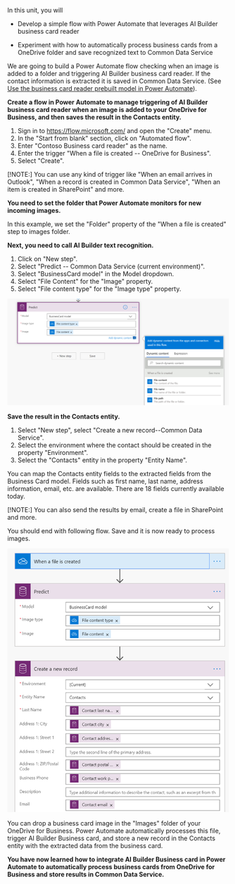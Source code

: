 In this unit, you will

-   Develop a simple flow with Power Automate that leverages AI Builder business card reader

-   Experiment with how to automatically process business cards from a OneDrive folder and save recognized text to Common Data Service

We are going to build a Power Automate flow checking when an image is added to a folder and triggering AI Builder business card reader. If the contact information is extracted it is saved in Common Data Service. (See [Use the business card reader prebuilt model in Power Automate](https://docs.microsoft.com/ai-builder/flow-business-card-reader)).

**Create a flow in Power Automate to manage triggering of AI Builder business card reader when an image is added to your OneDrive for Business, and then saves the result in the Contacts entity.**

1. Sign in to <https://flow.microsoft.com/> and open the "Create" menu. 
2. In the "Start from blank" section, click on "Automated flow". 
3. Enter "Contoso Business card reader" as the name.
4. Enter the trigger "When a file is created \-- OneDrive for Business". 
5. Select "Create".

[!NOTE:] 
You can use any kind of trigger like "When an email arrives in Outlook", "When a record is created in Common Data Service", "When an item is created in SharePoint" and more.

**You need to set the folder that Power Automate monitors for new incoming images.**

In this example, we set the "Folder" property of the "When a file is created" step to images folder.

**Next, you need to call AI Builder text recognition.**

1. Click on "New step". 
2. Select "Predict -- Common Data Service (current environment)".
3. Select "BusinessCard model" in the Model dropdown. 
4. Select "File Content" for the "Image" property.
5. Select "File content type" for the "Image type" property.

![Select Image and Image Type properties](../media/image7.png)

**Save the result in the Contacts entity.**

1. Select "New step", select "Create a new record--Common Data Service". 
2. Select the environment where the contact should be created in the property "Environment". 
3. Select the "Contacts" entity in the property "Entity Name".

You can map the Contacts entity fields to the extracted fields from the Business Card model. Fields such as first name, last name, address information, email, etc. are available. There are 18 fields currently available today.

[!NOTE:] 
You can also send the results by email, create a file in SharePoint and more.

You should end with following flow. Save and it is now ready to process images.

![Example flow](../media/image8.png)

You can drop a business card image in the "Images" folder of your OneDrive for Business. Power Automate automatically processes this file, trigger AI Builder Business card, and store a new record in the Contacts entity with the extracted data from the business card.

**You have now learned how to integrate AI Builder Business card in Power Automate to automatically process business cards from OneDrive for Business and store results in Common Data Service.**
